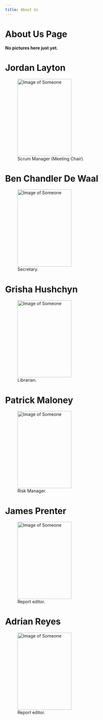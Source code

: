 ```yaml
---
title: About Us
---
```

About Us Page
=====

**No pictures here just yet.**



# Jordan Layton

<figure>
  <img src="https://raw.githubusercontent.com/7SeasOfSomething/UnnamedGame/master/docs/images/test_temp.png" alt="Image of Someone" width="175" height="250">
  <figcaption>Scrum Manager (Meeting Chair).</figcaption>
</figure>

# Ben Chandler De Waal

<figure>
  <img src="https://raw.githubusercontent.com/7SeasOfSomething/UnnamedGame/master/docs/images/test_temp.png" alt="Image of Someone" width="175" height="250">
  <figcaption>Secretary.</figcaption>
</figure>

# Grisha Hushchyn

<figure>
  <img src="https://raw.githubusercontent.com/7SeasOfSomething/UnnamedGame/master/docs/images/test_temp.png" alt="Image of Someone" width="175" height="250">
  <figcaption>Librarian.</figcaption>
</figure>

# Patrick Maloney

<figure>
  <img src="https://raw.githubusercontent.com/7SeasOfSomething/UnnamedGame/master/docs/images/test_temp.png" alt="Image of Someone" width="175" height="250">
  <figcaption>Risk Manager.</figcaption>
</figure>


# James Prenter

<figure>
  <img src="https://raw.githubusercontent.com/7SeasOfSomething/UnnamedGame/master/docs/images/test_temp.png" alt="Image of Someone" width="175" height="250">
  <figcaption>Report editor.</figcaption>
</figure>

# Adrian Reyes

<figure>
  <img src="https://raw.githubusercontent.com/7SeasOfSomething/UnnamedGame/master/docs/images/test_temp.png" alt="Image of Someone" width="175" height="250">
  <figcaption>Report editor.</figcaption>
</figure>

